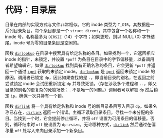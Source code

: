 # 代码：目录层

目录在内部的实现方式与文件非常相似。它的 inode 类型为 `T_DIR`，其数据是一系列目录条目。每个条目都是一个 `struct dirent`，其中包含一个名称和一个 inode 号。名称最多为 `DIRSIZ`（14）个字符；如果更短，则以 NULL (0) 字节结尾。inode 号为零的目录条目是空闲的。

函数 [`dirlookup`](/source/xv6-riscv/kernel/fs.c.md) 在目录中搜索具有给定名称的条目。如果找到一个，它返回相应 inode 的指针，未锁定，并设置 `*poff` 为条目在目录中的字节偏移量，以备调用者希望编辑它。如果 [`dirlookup`](/source/xv6-riscv/kernel/fs.c.md) 找到具有正确名称的条目，它会更新 `*poff` 并返回一个通过 [`iget`](/source/xv6-riscv/kernel/fs.c.md) 获取的未锁定 inode。[`dirlookup`](/source/xv6-riscv/kernel/fs.c.md) 是 [`iget`](/source/xv6-riscv/kernel/fs.c.md) 返回未锁定 inode 的原因。调用者已锁定 `dp`，因此如果查找的是 `.`，即当前目录的别名，在返回之前尝试锁定 inode 会试图重新锁定 `dp` 并导致死锁。（存在涉及多个进程和 `..`，即父目录的别名的更复杂的死锁场景；`.` 不是唯一的问题。）调用者可以解锁 `dp` 然后锁定 `ip`，确保一次只持有一个锁。

函数 [`dirlink`](/source/xv6-riscv/kernel/defs.h.md) 将一个具有给定名称和 inode 号的新目录条目写入目录 `dp`。如果名称已存在，[`dirlink`](/source/xv6-riscv/kernel/defs.h.md) 返回一个错误。主循环读取目录条目，寻找一个未分配的条目。当找到一个时，它会提前停止循环，并将 `off` 设置为可用条目的偏移量。否则，循环结束时 `off` 被设置为 `dp->size`。无论哪种方式，[`dirlink`](/source/xv6-riscv/kernel/defs.h.md) 然后通过在偏移量 `off` 处写入来向目录添加一个新条目。
